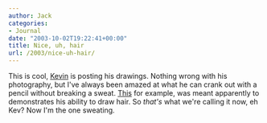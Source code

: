 ```yaml
---
author: Jack
categories:
- Journal
date: "2003-10-02T19:22:41+00:00"
title: Nice, uh, hair
url: /2003/nice-uh-hair/
---
```


This is cool, [Kevin][1] is posting his drawings. Nothing wrong with his photography, but I've always been amazed at what he can crank out with a pencil without breaking a sweat. [This][2] for example, was meant apparently to demonstrates his ability to draw hair. So _that's_ what we're calling it now, eh Kev? Now I'm the one sweating.

 [1]: http://www.diseasedwits.com
 [2]: http://www.diseasedwits.com/index.php?entry=/drawings/wet_hair.txt